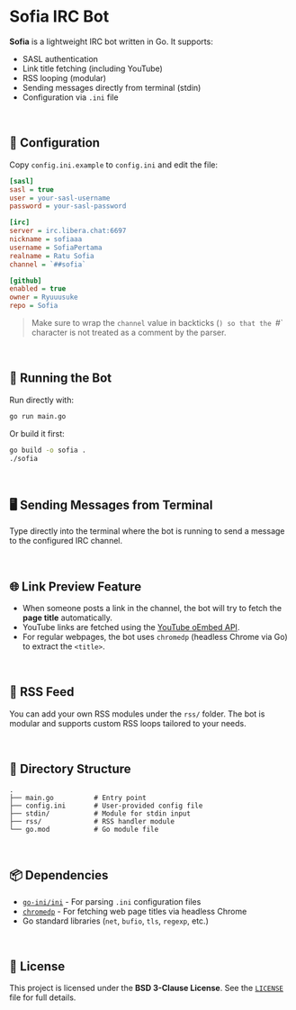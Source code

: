 # Sofia IRC Bot

**Sofia** is a lightweight IRC bot written in Go. It supports:

* SASL authentication
* Link title fetching (including YouTube)
* RSS looping (modular)
* Sending messages directly from terminal (stdin)
* Configuration via `.ini` file

<br>

## 🔧 Configuration

Copy `config.ini.example` to `config.ini` and edit the file:

```ini
[sasl]
sasl = true
user = your-sasl-username
password = your-sasl-password

[irc]
server = irc.libera.chat:6697
nickname = sofiaaa
username = SofiaPertama
realname = Ratu Sofia
channel = `##sofia`

[github]
enabled = true
owner = Ryuuusuke
repo = Sofia
```

> Make sure to wrap the `channel` value in backticks (`) so that the `#\` character is not treated as a comment by the parser.

<br>

## 🚀 Running the Bot

Run directly with:

```bash
go run main.go
```

Or build it first:

```bash
go build -o sofia .
./sofia
```

<br>

## 🖥️ Sending Messages from Terminal

Type directly into the terminal where the bot is running to send a message to the configured IRC channel.

<br>

## 🌐 Link Preview Feature

* When someone posts a link in the channel, the bot will try to fetch the **page title** automatically.
* YouTube links are fetched using the [YouTube oEmbed API](https://www.youtube.com/oembed).
* For regular webpages, the bot uses `chromedp` (headless Chrome via Go) to extract the `<title>`.

<br>

## 📰 RSS Feed

You can add your own RSS modules under the `rss/` folder.
The bot is modular and supports custom RSS loops tailored to your needs.

<br>

## 🧱 Directory Structure

```
.
├── main.go          # Entry point
├── config.ini       # User-provided config file
├── stdin/           # Module for stdin input
├── rss/             # RSS handler module
└── go.mod           # Go module file
```

<br>

## 📦 Dependencies

* [`go-ini/ini`](https://github.com/go-ini/ini) - For parsing `.ini` configuration files
* [`chromedp`](https://github.com/chromedp/chromedp) - For fetching web page titles via headless Chrome
* Go standard libraries (`net`, `bufio`, `tls`, `regexp`, etc.)

<br>

## 📄 License

This project is licensed under the **BSD 3-Clause License**.
See the [`LICENSE`](./LICENSE) file for full details.

